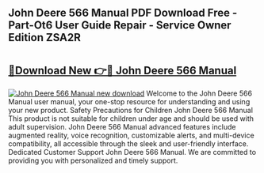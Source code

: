 ## John Deere 566 Manual PDF Download Free - Part-Ot6 User Guide Repair - Service Owner Edition ZSA2R

# <h2><a href="http://bc94431.oget.top/?id=John+Deere+566+Manual">🔗Download New 👉🔴 John Deere 566 Manual</a></h2>

[![John Deere 566 Manual new download](https://i.imgur.com/5g1atiW.png)](http://bc94431.oget.top/?id=John+Deere+566+Manual)
Welcome to the John Deere 566 Manual user manual, your one-stop resource for understanding and using your new product. Safety Precautions for Children John Deere 566 Manual This product is not suitable for children under age and should be used with adult supervision. John Deere 566 Manual advanced features include augmented reality, voice recognition, customizable alerts, and multi-device compatibility, all accessible through the sleek and user-friendly interface. Dedicated Customer Support John Deere 566 Manual. We are committed to providing you with personalized and timely support.

